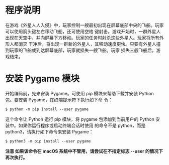 # 程序说明
在游戏《外星人人入侵》中，玩家控制一艘最初出现在屏幕底部中央的飞船。玩家可以使用箭头键左右移动飞船，还可使用空格
键射击。游戏开始时，一群外星人出现在天空中，并向屏幕下方移动。玩家的任务时射杀这些外星人。玩家将所有外形人都消灭
干净后，将出现一群新的外星人，其移动速度更快。只要有外星人撞到玩家的飞船或到达屏幕底部，玩家就损失一艘飞船。玩家
损失三艘飞船后，游戏结束。

# 安装 Pygame 模块
开始编码前，先来安装 Pygame。可使用 pip 模块来帮助下载并安装 Python 包。要安装 Pygame，在终端提示符下执行如下命
令：
```
$ python -m pip install --user pygame
```
这个命令让 Python 运行 pip 模块，将 pygame 包添加到当前用户的 Python 安装中。如果你运行程序或启动终端会话时使用
的命令不是 python，而是 python3，请执行如下命令来安装 Pygame：
```
$ python3 -m pip install --user pygame
```
**注意 如果该命令在 macOS 系统中不管用，请尝试在不指定标志 --user 的情况下再次执行。**

